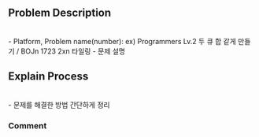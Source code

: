 ## Problem Description
<br>
- Platform, Problem name(number): ex) Programmers Lv.2 두 큐 합 같게 만들기 / BOJn 1723 2xn 타일링
- 문제 설명

## Explain Process
<br>
- 문제를 해결한 방법 간단하게 정리

### Comment
